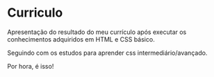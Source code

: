 # Curriculo

Apresentação do resultado do meu currículo após executar os conhecimentos adquiridos em HTML e CSS básico.

Seguindo com os estudos para aprender css intermediário/avançado.

Por hora, é isso!
